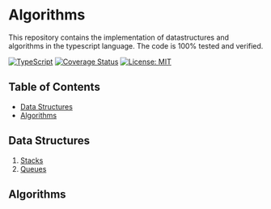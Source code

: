 # Algorithms
This repository contains the implementation of datastructures and algorithms in the typescript language. The code is 100% tested and verified.

[![TypeScript](https://img.shields.io/badge/%3C%2F%3E-TypeScript-%230074c1.svg)](http://www.typescriptlang.org/)
[![Coverage Status](https://img.shields.io/badge/coverage-100%25-brightgreen)](https://codecov.io/gh/naveenda/algorithms)
[![License: MIT](https://img.shields.io/badge/License-MIT-yellow.svg)](LICENSE)


## Table of Contents
- [Data Structures](#data-structures)
- [Algorithms](#algorithms)


## Data Structures
1. [Stacks](/src/data-structures/stacks/stacks.ts)
2. [Queues](/src/data-structures/queues/queues.ts)

## Algorithms


